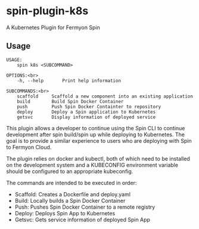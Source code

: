 # spin-plugin-k8s
A Kubernetes Plugin for Fermyon Spin

## Usage

    USAGE:
        spin k8s <SUBCOMMAND>
    
    OPTIONS:<br>
        -h, --help       Print help information

    SUBCOMMANDS:<br>
        scaffold     Scaffold a new component into an existing application
        build        Build Spin Docker Container
        push         Push Spin Docker Containter to repository
        deploy       Deploy a Spin application to Kubernetes
        getsvc       Display information of deployed service

This plugin allows a developer to continue using the Spin CLI to continue development after spin build/spin up while deploying to Kubernetes. The goal is to provide a similar experience to users who are deploying with Spin to Fermyon Cloud.

The plugin relies on docker and kubectl, both of which need to be installed on the development system and a KUBECONFIG environment variable should be configured to an appropriate kubeconfig.

The commands are intended to be executed in order:
* Scaffold: Creates a Dockerfile and deploy.yaml
* Build: Locally builds a Spin Docker Container
* Push: Pushes Spin Docker Container to a remote registry
* Deploy: Deploys Spin App to Kubernetes
* Getsvc: Gets service information of deployed Spin App
